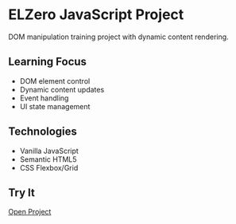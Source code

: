 # ELZero JavaScript Project

DOM manipulation training project with dynamic content rendering.

## Learning Focus

- DOM element control
- Dynamic content updates
- Event handling
- UI state management

## Technologies

- Vanilla JavaScript
- Semantic HTML5
- CSS Flexbox/Grid

## Try It

[Open Project](https://mohamedezz524.github.io/Third-project/)
